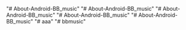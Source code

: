 "# About-Android-BB_music" 
"# About-Android-BB_music" 
"# About-Android-BB_music" 
"# About-Android-BB_music" 
"# About-Android-BB_music" 
"# aaa" 
"# bbmusic" 
